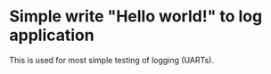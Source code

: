 # Simple write "Hello world!" to log application

This is used for most simple testing of logging (UARTs).
